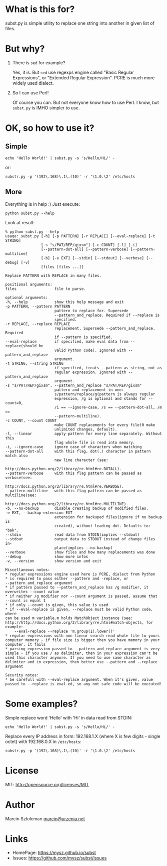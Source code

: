 What is this for?
=================

subst.py is simple utility to replace one string into another in given list of files.

But why?
========

1. There is `sed` for example?

    Yes, it is. But `sed` use regexps engine called "Basic Regular Expressions", or "Extended
    Regular Expression". PCRE is much more widely used dialect.

2. So I can use Perl!

    Of course you can. But not everyone know how to use Perl. I know, but `subst.py` is IMHO
    simpler to use.

OK, so how to use it?
=====================

Simple
------

    echo 'Hello World!' | subst.py -s 's/Hello/Hi/' -

or:

    substr.py -p '(192\.168)\.1\.(10)' -r '\1.0.\2' /etc/hosts

More
----

Everything is in help :) Just execute:

    python subst.py --help

Look at result:

    % python subst.py --help                                          
    usage: subst.py [-h] [-p PATTERN] [-r REPLACE] [--eval-replace] [-t STRING]
                    [-s "s/PAT/REP/gixsm"] [-c COUNT] [-l] [-i]
                    [--pattern-dot-all] [--pattern-verbose] [--pattern-multiline]
                    [-b] [-e EXT] [--stdin] [--stdout] [--verbose] [--debug] [-v]
                    [files [files ...]]

    Replace PATTERN with REPLACE in many files.

    positional arguments:
    files                 file to parse.

    optional arguments:
    -h, --help            show this help message and exit
    -p PATTERN, --pattern PATTERN
                          pattern to replace for. Supersede
                          --pattern_and_replace. Required if --replace is
                          specified.
    -r REPLACE, --replace REPLACE
                          replacement. Supersede --pattern_and_replace. Required
                          if --pattern is specified.
    --eval-replace        if specified, make eval data from --replace(should be
                          valid Python code). Ignored with --pattern_and_replace
                          argument.
    -t STRING, --string STRING
                          if specified, treats --pattern as string, not as
                          regular expression. Ignored with --pattern_and_replace
                          argument.
    -s "s/PAT/REP/gixsm", --pattern_and_replace "s/PAT/REP/gixsm"
                          pattern and replacement in one:
                          s/pattern/replace/g(pattern is always regular
                          expression, /g is optional and stands for --count=0,
                          /i == --ignore-case, /s == --pattern-dot-all, /m ==
                          --pattern-multiline).
    -c COUNT, --count COUNT
                          make COUNT replacements for every file(0 make
                          unlimited changes, default).
    -l, --linear          apply pattern for every line separately. Without this
                          flag whole file is read into memory.
    -i, --ignore-case     ignore case of characters when matching
    --pattern-dot-all     with this flag, dot(.) character in pattern match also
                          new line character (see:
                          http://docs.python.org/2/library/re.html#re.DOTALL).
    --pattern-verbose     with this flag pattern can be passed as verbose(see:
                          http://docs.python.org/2/library/re.html#re.VERBOSE).
    --pattern-multiline   with this flag pattern can be passed as multiline(see:
                          http://docs.python.org/2/library/re.html#re.MULTILINE).
    -b, --no-backup       disable creating backup of modified files.
    -e EXT, --backup-extension EXT
                          extension for backuped files(ignore if no backup is
                          created), without leading dot. Defaults to: "bak".
    --stdin               read data from STDIN(implies --stdout)
    --stdout              output data to STDOUT instead of change files in-
                          place(implies --no-backup)
    --verbose             show files and how many replacements was done
    --debug               show more infos
    -v, --version         show version and exit

    Miscellaneous notes:
    * regular expressions engine used here is PCRE, dialect from Python
    * is required to pass either --pattern and -replace, or
    --pattern_and_replace argument
    * if pattern passed to --pattern_and_replace has /g modifier, it
    overwrites --count value
    * if neither /g modifier nor --count argument is passed, assume that
    --count is equal 1
    * if only --count is given, this value is used
    * if --eval-replace is given, --replace must be valid Python code, where
    can be used m variable.m holds MatchObject instance (see:
    http://http://docs.python.org/2/library/re.html#match-objects, for
    example:
        --eval-replace --replace 'm.group(1).lower()'
    * regular expressions with non linear search read whole file to yours
    computer memory - if file size is bigger then you have memory in your
    computer, it fails
    * parsing expression passed to --pattern_and_replace argument is very
    simple - if you use / as delimiter, then in your expression can't be
    used this character anymore. If you need to use same character as
    delimiter and in expression, then better use --pattern and --replace
    argument

    Security notes:
    * be carefull with --eval-replace argument. When it's given, value
    passed to --replace is eval-ed, so any not safe code will be executed!

Some examples?
==============

Simple replace word 'Hello' with 'Hi' in data read from STDIN:

    echo 'Hello World!' | subst.py -s 's/Hello/Hi/' -

Replace every IP address in form: 192.168.1.X (where X is few digits - single octet)
with 192.168.0.X in `/etc/hosts`:

    substr.py -p '(192\.168)\.1\.(10)' -r '\1.0.\2' /etc/hosts

License
=======

MIT: http://opensource.org/licenses/MIT

Author
======

Marcin Sztolcman <marcin@urzenia.net>

Links
=====

* HomePage: https://mysz.github.io/subst
* Issues:   https://github.com/mysz/subst/issues

